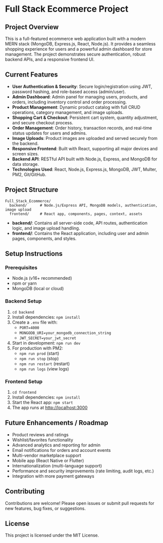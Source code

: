 # Full Stack Ecommerce Project

## Project Overview
This is a full-featured ecommerce web application built with a modern MERN stack (MongoDB, Express.js, React, Node.js). It provides a seamless shopping experience for users and a powerful admin dashboard for store management. The project demonstrates secure authentication, robust backend APIs, and a responsive frontend UI.

## Current Features
- **User Authentication & Security**: Secure login/registration using JWT, password hashing, and role-based access (admin/user).
- **Admin Dashboard**: Admin panel for managing users, products, and orders, including inventory control and order processing.
- **Product Management**: Dynamic product catalog with full CRUD operations, category management, and image uploads.
- **Shopping Cart & Checkout**: Persistent cart system, quantity adjustment, and secure checkout process.
- **Order Management**: Order history, transaction records, and real-time status updates for users and admins.
- **Image Uploads**: Product images are uploaded and served securely from the backend.
- **Responsive Frontend**: Built with React, supporting all major devices and screen sizes.
- **Backend API**: RESTful API built with Node.js, Express, and MongoDB for data storage.
- **Technologies Used**: React, Node.js, Express.js, MongoDB, JWT, Multer, PM2, Git/GitHub.

## Project Structure
```
Full_Stack_Ecommerce/
  backend/      # Node.js/Express API, MongoDB models, authentication, image upload
  frontend/     # React app, components, pages, context, assets
```
- **backend/**: Contains all server-side code, API routes, authentication logic, and image upload handling.
- **frontend/**: Contains the React application, including user and admin pages, components, and styles.

## Setup Instructions

### Prerequisites
- Node.js (v16+ recommended)
- npm or yarn
- MongoDB (local or cloud)

### Backend Setup
1. `cd backend`
2. Install dependencies: `npm install`
3. Create a `.env` file with:
   - `PORT=4000`
   - `MONGODB_URI=your_mongodb_connection_string`
   - `JWT_SECRET=your_jwt_secret`
4. Start in development: `npm run dev`
5. For production with PM2:
   - `npm run prod` (start)
   - `npm run stop` (stop)
   - `npm run restart` (restart)
   - `npm run logs` (view logs)

### Frontend Setup
1. `cd frontend`
2. Install dependencies: `npm install`
3. Start the React app: `npm start`
4. The app runs at [http://localhost:3000](http://localhost:3000)

## Future Enhancements / Roadmap
- Product reviews and ratings
- Wishlist/favorites functionality
- Advanced analytics and reporting for admin
- Email notifications for orders and account events
- Multi-vendor marketplace support
- Mobile app (React Native or Flutter)
- Internationalization (multi-language support)
- Performance and security improvements (rate limiting, audit logs, etc.)
- Integration with more payment gateways

## Contributing
Contributions are welcome! Please open issues or submit pull requests for new features, bug fixes, or suggestions.

## License
This project is licensed under the MIT License. 